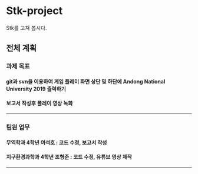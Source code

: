 # Stk-project
Stk를 고쳐 봅시다. 

##  전체 계획
### 과제 목표
#### git과 svn을 이용하여 게임 플레이 화면 상단 및 하단에 Andong National University 2019 출력하기
#### 보고서 작성후 플레이 영상 녹화
---------------------------------
### 팀원 업무 
####  무역학과 4학년 여석호 : 코드 수정, 보고서 작성
####  지구환경과학과 4학년 조형준 : 코드 수정, 유튜브 영상 제작
---
